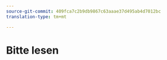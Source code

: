 ```yaml
---
source-git-commit: 409fca7c2b9db9867c63aaae37d495ab4d7012bc
translation-type: tm+mt

---
```

# Bitte lesen
